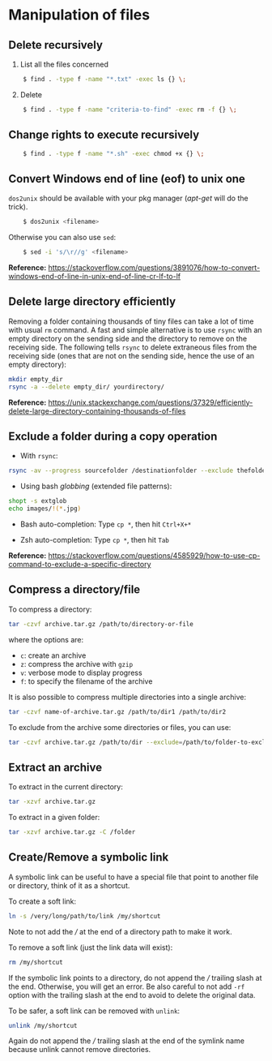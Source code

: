# Manipulation of files

## Delete recursively 

1. List all the files concerned

```sh
    $ find . -type f -name "*.txt" -exec ls {} \;
```

2. Delete

```sh
    $ find . -type f -name "criteria-to-find" -exec rm -f {} \;
```


## Change rights to execute recursively

```sh
    $ find . -type f -name "*.sh" -exec chmod +x {} \;
```

## Convert Windows end of line (eof) to unix one

`dos2unix` should be available with your pkg manager (*apt-get* will do the trick).

```sh
    $ dos2unix <filename>
```

Otherwise you can also use `sed`:

```sh
    $ sed -i 's/\r//g' <filename>
```

**Reference:** https://stackoverflow.com/questions/3891076/how-to-convert-windows-end-of-line-in-unix-end-of-line-cr-lf-to-lf

## Delete large directory efficiently

Removing a folder containing thousands of tiny files can take a lot of time with usual `rm` command. 
A fast and simple alternative is to use `rsync` with an empty directory on the sending side and the directory to remove on the receiving side.
The following tells `rsync` to delete extraneous files from the receiving side (ones that are not on the sending side, hence the use of an empty directory):

```sh
mkdir empty_dir
rsync -a --delete empty_dir/ yourdirectory/
```

**Reference:** https://unix.stackexchange.com/questions/37329/efficiently-delete-large-directory-containing-thousands-of-files

## Exclude a folder during a copy operation

- With `rsync`:
```sh
rsync -av --progress sourcefolder /destinationfolder --exclude thefoldertoexclude
```

- Using bash *globbing* (extended file patterns):
```sh
shopt -s extglob
echo images/!(*.jpg)
```

- Bash auto-completion:
Type `cp *`, then hit `Ctrl+X+*`

- Zsh auto-completion:
Type `cp *`, then hit `Tab`

**Reference:** https://stackoverflow.com/questions/4585929/how-to-use-cp-command-to-exclude-a-specific-directory

## Compress a directory/file

To compress a directory:

```sh
tar -czvf archive.tar.gz /path/to/directory-or-file
```

where the options are:
- `c`: create an archive
- `z`: compress the archive with `gzip`
- `v`: verbose mode to display progress
- `f`: to specify the filename of the archive

It is also possible to compress multiple directories into a single archive:

```sh
tar -czvf name-of-archive.tar.gz /path/to/dir1 /path/to/dir2
```

To exclude from the archive some directories or files, you can use:

```sh
tar -czvf archive.tar.gz /path/to/dir --exclude=/path/to/folder-to-exclude
```

## Extract an archive

To extract in the current directory:

```sh
tar -xzvf archive.tar.gz
```

To extract in a given folder:

```sh
tar -xzvf archive.tar.gz -C /folder
```

## Create/Remove a symbolic link

A symbolic link can be useful to have a special file that point to another file or directory, think of it as a shortcut.

To create a soft link:

```sh
ln -s /very/long/path/to/link /my/shortcut
```

Note to not add the */* at the end of a directory path to make it work.

To remove a soft link (just the link data will exist):

```sh
rm /my/shortcut
```

If the symbolic link points to a directory, do not append the */* trailing slash at the end. Otherwise, you will get an error.
Be also careful to not add `-rf` option with the trailing slash at the end to avoid to delete the original data.

To be safer, a soft link can be removed with `unlink`:

```sh
unlink /my/shortcut
```

Again do not append the */* trailing slash at the end of the symlink name because unlink cannot remove directories.
